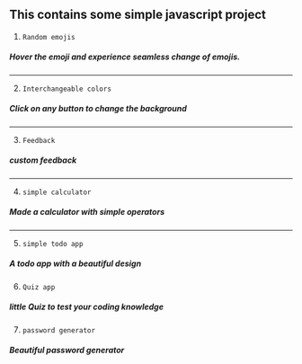 ## This contains some simple javascript project

1.  `Random emojis`

##### Hover the emoji and experience seamless change of emojis.

---

2. `Interchangeable colors`

##### Click on any button to change the background

---

3. `Feedback`

##### custom feedback

---

4. `simple calculator`

##### Made a calculator with simple operators

---

5. `simple todo app`

##### A todo app with a beautiful design

6. `Quiz app`

##### little Quiz to test your coding knowledge

7. `password generator`

##### Beautiful password generator
